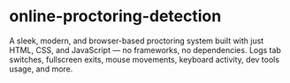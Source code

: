 # online-proctoring-detection
A sleek, modern, and browser-based proctoring system built with just HTML, CSS, and JavaScript — no frameworks, no dependencies. Logs tab switches, fullscreen exits, mouse movements, keyboard activity, dev tools usage, and more.
